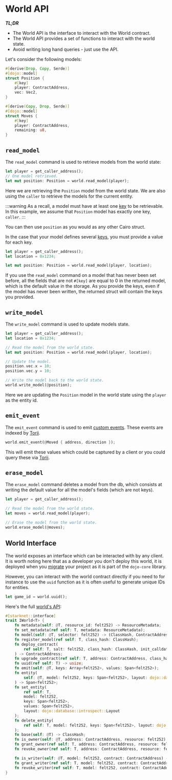 # World API

**_TL;DR_**

-   The World API is the interface to interact with the World contract.
-   The World API provides a set of functions to interact with the world state.
-   Avoid writing long hand queries - just use the API.

Let's consider the following models:

```rust
#[derive(Drop, Copy, Serde)]
#[dojo::model]
struct Position {
    #[key]
    player: ContractAddress,
    vec: Vec2,
}

#[derive(Copy, Drop, Serde)]
#[dojo::model]
struct Moves {
    #[key]
    player: ContractAddress,
    remaining: u8,
}
```

## `read_model`

The `read_model` command is used to retrieve models from the world state:

```rust
let player = get_caller_address();
// One model retrieved.
let mut position: Position = world.read_model(player);
```

Here we are retrieving the `Position` model from the world state. We are also using the `caller` to retrieve the models for the current entity.

:::warning
As a recall, a model must have at least one [key](/framework/models#the-key-attribute) to be retrievable. In this example, we assume that `Position` model has exactly one key, `caller`.
:::

You can then use `position` as you would as any other Cairo struct.

In the case that your model defines several [keys](/framework/models#the-key-attribute), you must provide a value for each key.

```rust
let player = get_caller_address();
let location = 0x1234;

let mut position: Position = world.read_model(player, location);
```

If you use the `read_model` command on a model that has never been set before, all the fields that are not `#[key]` are equal to 0 in the returned model, which is the default value in the storage. As you provide the keys, even if the model has never been written, the returned struct will contain the keys you provided.

## `write_model`

The `write_model` command is used to update models state.

```rust
let player = get_caller_address();
let location = 0x1234;

// Read the model from the world state.
let mut position: Position = world.read_model(player, location);

// Update the model.
position.vec.x = 10;
position.vec.y = 10;

// Write the model back to the world state.
world.write_model(@position);
```

Here we are updating the `Position` model in the world state using the `player` as the entity id.

## `emit_event`

The `emit_event` command is used to emit [custom events](/framework/world/events.md#custom-events). These events are indexed by [Torii](/toolchain/torii).

```rust
world.emit_event(@Moved { address, direction });
```

This will emit these values which could be captured by a client or you could query these via [Torii](/toolchain/torii).

## `erase_model`

The `erase_model` command deletes a model from the db, which consists at writing the default value for all the model's fields (which are not keys).

```rust
let player = get_caller_address();

// Read the model from the world state.
let moves = world.read_model(player);

// Erase the model from the world state.
world.erase_model(@moves);
```

## World Interface

The world exposes an interface which can be interacted with by any client. It is worth noting here that as a developer you don't deploy this world, it is deployed when you [migrate](/toolchain/sozo) your project as it is part of the `dojo-core` library.

However, you can interact with the world contract directly if you need to for instance to use the `uuid` function as it is often useful to generate unique IDs for entities.

```rust
let game_id = world.uuid();
```

Here's the full [world's API](https://github.com/dojoengine/dojo/blob/main/crates/dojo-core/src/world.cairo):

```rust
#[starknet::interface]
trait IWorld<T> {
    fn metadata(self: @T, resource_id: felt252) -> ResourceMetadata;
    fn set_metadata(ref self: T, metadata: ResourceMetadata);
    fn model(self: @T, selector: felt252) -> (ClassHash, ContractAddress);
    fn register_model(ref self: T, class_hash: ClassHash);
    fn deploy_contract(
        ref self: T, salt: felt252, class_hash: ClassHash, init_calldata: Span<felt252>
    ) -> ContractAddress;
    fn upgrade_contract(ref self: T, address: ContractAddress, class_hash: ClassHash) -> ClassHash;
    fn uuid(ref self: T) -> usize;
    fn emit(self: @T, keys: Array<felt252>, values: Span<felt252>);
    fn entity(
        self: @T, model: felt252, keys: Span<felt252>, layout: dojo::database::introspect::Layout
    ) -> Span<felt252>;
    fn set_entity(
        ref self: T,
        model: felt252,
        keys: Span<felt252>,
        values: Span<felt252>,
        layout: dojo::database::introspect::Layout
    );
    fn delete_entity(
        ref self: T, model: felt252, keys: Span<felt252>, layout: dojo::database::introspect::Layout
    );
    fn base(self: @T) -> ClassHash;
    fn is_owner(self: @T, address: ContractAddress, resource: felt252) -> bool;
    fn grant_owner(ref self: T, address: ContractAddress, resource: felt252);
    fn revoke_owner(ref self: T, address: ContractAddress, resource: felt252);

    fn is_writer(self: @T, model: felt252, contract: ContractAddress) -> bool;
    fn grant_writer(ref self: T, model: felt252, contract: ContractAddress);
    fn revoke_writer(ref self: T, model: felt252, contract: ContractAddress);
}
```
